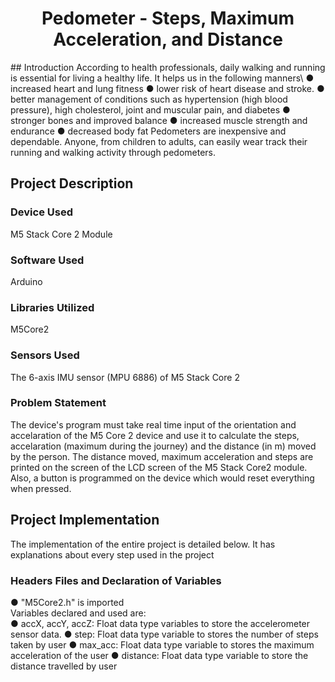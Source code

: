<h1 align="center">Pedometer - Steps, Maximum Acceleration, and Distance </h1>
## Introduction
According to health professionals, daily walking and running is essential for living a healthy life. It helps us in the following manners\
● increased heart and lung fitness
● lower risk of heart disease and stroke.
● better management of conditions such as hypertension (high blood pressure), high cholesterol, joint and muscular pain, and diabetes
● stronger bones and improved balance
● increased muscle strength and endurance
● decreased body fat
Pedometers are inexpensive and dependable. Anyone, from children to adults, can easily wear track their running and walking activity through pedometers.

## Project Description
### Device Used
M5 Stack Core 2 Module

### Software Used
Arduino

### Libraries Utilized
M5Core2

### Sensors Used
The 6-axis IMU sensor (MPU 6886) of M5 Stack Core 2

### Problem Statement
The device's program must take real time input of the orientation and accelaration of the M5 Core 2 device and use it to calculate the steps, accelaration (maximum during the journey) and the distance (in m) moved by the person. The distance moved, maximum acceleration and steps are printed on the screen of the LCD screen of the M5 Stack Core2 module. Also, a button is programmed on the device which would reset everything when pressed.

## Project Implementation
The implementation of the entire project is detailed below. It has explanations about every step used in the project

### Headers Files and Declaration of Variables
● "M5Core2.h" is imported\
Variables declared and used are:\
● accX, accY, accZ: Float data type variables to store the accelerometer sensor data.
● step: Float data type variable to stores the number of steps taken by user
● max_acc: Float data type variable to stores the maximum acceleration of the user
● distance: Float data type variable to store the distance travelled by user
